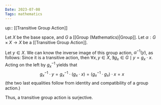 ```yaml
---
Date: 2023-07-08
Tags: mathematics
---
```

up:: [[Transitive Group Action]]

Let $X$ be the base space, and $G$ a [[Group (Mathematics)|Group]]. Let $\alpha: G \times X \to X$ be a [[Transitive Group Action]].

Let $y \in X$. We can know the inverse image of this group action, $\alpha^{-1}(y)$, as follows:
Since it is a transitive action, then $\forall x, y \in X, \exists g_x \in G \mid y = g_x \cdot x$. Acting on the left by $g^{-1}_x$ yields that
$$
g_x^{-1} \cdot y = g^{-1}_x \cdot (g_x \cdot x) = (g^{-1}_x \cdot g_x) \cdot x = x
$$
(the two last equalities follow from identity and compatibility of a group action.)

Thus, a transitive group action is surjective.
